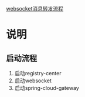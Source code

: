 [websocket消息转发流程](https://www.processon.com/view/link/5dd1f56ae4b071befcce347c)

# 说明  
## 启动流程 
1. 启动registry-center
2. 启动websocket
3. 启动spring-cloud-gateway 
